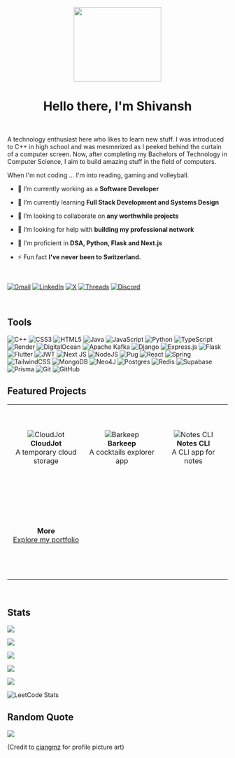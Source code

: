 <div id="header" align="center">
  <img src="https://media.giphy.com/media/3iyKHMIKg5VWG6qHUm/giphy.gif" width="200" height="170"/>
</div>

<h1 align="center">Hello there, I'm Shivansh</h1>

<br/>

A technology enthusiast here who likes to learn new stuff. I was introduced to C++ in high school and was mesmerized as I peeked behind the curtain of a computer screen. Now, after completing my Bachelors of Technology in Computer Science, I aim to build amazing stuff in the field of computers.

When I'm not coding ... I'm into reading, gaming and volleyball.

- 🔭 I’m currently working as a **Software Developer**

- 🌱 I’m currently learning **Full Stack Development and Systems Design**

- 👯 I’m looking to collaborate on **any worthwhile projects**

- 🤝 I’m looking for help with **building my professional network**

- 💬 I'm proficient in **DSA, Python, Flask and Next.js**

- ⚡ Fun fact **I've never been to Switzerland.**

<br/>

[![Gmail](https://img.shields.io/badge/Gmail-D14836?style=for-the-badge&logo=gmail&logoColor=white)](mailto:shivanshshekhar11@gmail.com) [![LinkedIn](https://img.shields.io/badge/linkedin-%230077B5.svg?style=for-the-badge&logo=linkedin&logoColor=white)](https://linkedin.com/in/shivanshshekhar11) [![X](https://img.shields.io/badge/X-%23000000.svg?style=for-the-badge&logo=X&logoColor=white)](https://x.com/shvnshbhrdwj14) [![Threads](https://img.shields.io/badge/Threads-000000?style=for-the-badge&logo=Threads&logoColor=white)](https://www.threads.net/@shvnshbhrdwj14) [![Discord](https://img.shields.io/badge/Discord-%235865F2.svg?style=for-the-badge&logo=discord&logoColor=white)](https://discordapp.com/users/699238764110676058)

<br/>

<h2>Tools</h2>

![C++](https://img.shields.io/badge/c++-%2300599C.svg?style=for-the-badge&logo=c%2B%2B&logoColor=white) ![CSS3](https://img.shields.io/badge/css3-%231572B6.svg?style=for-the-badge&logo=css3&logoColor=white) ![HTML5](https://img.shields.io/badge/html5-%23E34F26.svg?style=for-the-badge&logo=html5&logoColor=white) ![Java](https://img.shields.io/badge/java-%23ED8B00.svg?style=for-the-badge&logo=openjdk&logoColor=white) ![JavaScript](https://img.shields.io/badge/javascript-%23323330.svg?style=for-the-badge&logo=javascript&logoColor=%23F7DF1E) ![Python](https://img.shields.io/badge/python-3670A0?style=for-the-badge&logo=python&logoColor=ffdd54) ![TypeScript](https://img.shields.io/badge/typescript-%23007ACC.svg?style=for-the-badge&logo=typescript&logoColor=white) ![Render](https://img.shields.io/badge/Render-%46E3B7.svg?style=for-the-badge&logo=render&logoColor=white) ![DigitalOcean](https://img.shields.io/badge/DigitalOcean-%230167ff.svg?style=for-the-badge&logo=digitalOcean&logoColor=white) ![Apache Kafka](https://img.shields.io/badge/Apache%20Kafka-000?style=for-the-badge&logo=apachekafka) ![Django](https://img.shields.io/badge/django-%23092E20.svg?style=for-the-badge&logo=django&logoColor=white) ![Express.js](https://img.shields.io/badge/express.js-%23404d59.svg?style=for-the-badge&logo=express&logoColor=%2361DAFB) ![Flask](https://img.shields.io/badge/flask-%23000.svg?style=for-the-badge&logo=flask&logoColor=white) ![Flutter](https://img.shields.io/badge/Flutter-%2302569B.svg?style=for-the-badge&logo=Flutter&logoColor=white) ![JWT](https://img.shields.io/badge/JWT-black?style=for-the-badge&logo=JSON%20web%20tokens) ![Next JS](https://img.shields.io/badge/Next-black?style=for-the-badge&logo=next.js&logoColor=white) ![NodeJS](https://img.shields.io/badge/node.js-6DA55F?style=for-the-badge&logo=node.js&logoColor=white) ![Pug](https://img.shields.io/badge/Pug-FFF?style=for-the-badge&logo=pug&logoColor=A86454) ![React](https://img.shields.io/badge/react-%2320232a.svg?style=for-the-badge&logo=react&logoColor=%2361DAFB) ![Spring](https://img.shields.io/badge/spring-%236DB33F.svg?style=for-the-badge&logo=spring&logoColor=white) ![TailwindCSS](https://img.shields.io/badge/tailwindcss-%2338B2AC.svg?style=for-the-badge&logo=tailwind-css&logoColor=white) ![MongoDB](https://img.shields.io/badge/MongoDB-%234ea94b.svg?style=for-the-badge&logo=mongodb&logoColor=white) ![Neo4J](https://img.shields.io/badge/Neo4j-008CC1?style=for-the-badge&logo=neo4j&logoColor=white) ![Postgres](https://img.shields.io/badge/postgres-%23316192.svg?style=for-the-badge&logo=postgresql&logoColor=white) ![Redis](https://img.shields.io/badge/redis-%23DD0031.svg?style=for-the-badge&logo=redis&logoColor=white) ![Supabase](https://img.shields.io/badge/Supabase-3ECF8E?style=for-the-badge&logo=supabase&logoColor=white) ![Prisma](https://img.shields.io/badge/Prisma-3982CE?style=for-the-badge&logo=Prisma&logoColor=white) ![Git](https://img.shields.io/badge/git-%23F05033.svg?style=for-the-badge&logo=git&logoColor=white) ![GitHub](https://img.shields.io/badge/github-%23121011.svg?style=for-the-badge&logo=github&logoColor=white)<br/>

<h2>Featured Projects</h2>
<table>
  <tr>
    <td align="center" width="300" height="200">
      <img src="https://cloud.appwrite.io/v1/storage/buckets/659d3794a5dc1071834b/files/659e94d8375d27b47fac/view?project=659d35d6864786eda772&mode=admin"  alt="CloudJot"/>
      <br>
      <strong>CloudJot</strong>
      <br>
      A temporary cloud storage
    </td>
    <td align="center" width="300" height="200">
      <img src="https://cloud.appwrite.io/v1/storage/buckets/659d3794a5dc1071834b/files/65ad18b8047b90424a61/view?project=659d35d6864786eda772&mode=admin"  alt="Barkeep"/>
      <br>
      <strong>Barkeep</strong>
      <br>
      A cocktails explorer app
      </td>
    <td align="center" width="300" height="200">
      <img src="https://cloud.appwrite.io/v1/storage/buckets/659d3794a5dc1071834b/files/666accaf000a4309a92d/view?project=659d35d6864786eda772&mode=admin" alt="Notes CLI"/>
      <br>
      <strong>Notes CLI</strong>
      <br>
      A CLI app for notes
    </td>
  </tr>
  <tr>
    <td align="center" width="300" height="200">
      <strong>More</strong>
      <br>
      <a href="https://shivanshshekhar11.onrender.com/">Explore my portfolio</a>
    </td>
  </tr>
</table>

<br/>

<h2>Stats</h2>

![](https://github-readme-stats.vercel.app/api?username=shivanshshekhar11&theme=algolia&border_radius=15&hide_border=true&show_icons=true&include_all_commits=true&count_private=true)<br/>

![](https://github-readme-streak-stats.herokuapp.com/?user=shivanshshekhar11&theme=algolia&border_radius=15&hide_border=true)<br/>

![](https://github-readme-stats.vercel.app/api/top-langs/?username=shivanshshekhar11&theme=algolia&border_radius=15&hide_border=true&include_all_commits=true&count_private=true&layout=compact)<br/>

![](https://github-profile-trophy.vercel.app/?username=shivanshshekhar11&theme=algolia&hide_border=true&no-frame=false&no-bg=true&margin-w=4)<br/>

![](https://github-contributor-stats.vercel.app/api?username=shivanshshekhar11&limit=5&theme=algolia&hide_border=true&combine_all_yearly_contributions=true)

![LeetCode Stats](https://leetcard.jacoblin.cool/shivanshshekhar11?theme=dark&font=Mate&hide_border=true&border_radius=15&ext=contest)

<h2>Random Quote</h2>

![](https://quotes-github-readme.vercel.app/api?type=horizontal&theme=algolia&border_radius=15)

(Credit to <a href="https://www.deviantart.com/ciangmz/art/Modern-Samurai-844889677">ciangmz</a> for profile picture art)

<!-- Proudly created with GPRM ( https://gprm.itsvg.in ) -->
